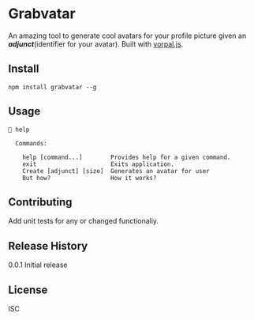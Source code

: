 # Grabvatar

An amazing tool to generate cool avatars for your profile picture given an ***adjunct***(identifier for your avatar). Built with [vorpal.js](vorpal.js.org).

## Install

```
npm install grabvatar --g
```

## Usage

```
👔 help

  Commands:

    help [command...]        Provides help for a given command.
    exit                     Exits application.
    Create [adjunct] [size]  Generates an avatar for user
    But how?                 How it works?
```


## Contributing

Add unit tests for any or changed functionaliy.

## Release History

0.0.1 Initial release

## License

ISC


